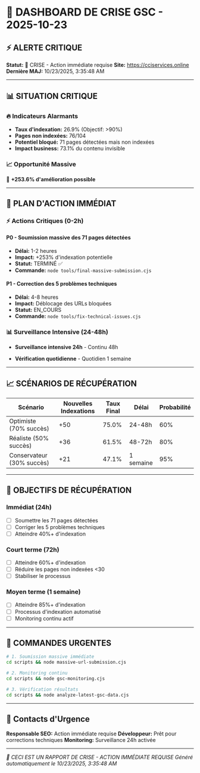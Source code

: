 # 🚨 DASHBOARD DE CRISE GSC - 2025-10-23

## ⚡ ALERTE CRITIQUE

**Statut:** 🚨 CRISE - Action immédiate requise
**Site:** https://cciservices.online
**Dernière MAJ:** 10/23/2025, 3:35:48 AM

---

## 📊 SITUATION CRITIQUE

### 🔥 Indicateurs Alarmants
- **Taux d'indexation:** 26.9% (Objectif: >90%)
- **Pages non indexées:** 76/104
- **Potentiel bloqué:** 71 pages détectées mais non indexées
- **Impact business:** 73.1% du contenu invisible

### 📈 Opportunité Massive
🎯 **+253.6% d'amélioration possible**

---

## 🚀 PLAN D'ACTION IMMÉDIAT

### ⚡ Actions Critiques (0-2h)

#### P0 - Soumission massive des 71 pages détectées
- **Délai:** 1-2 heures
- **Impact:** +253% d'indexation potentielle
- **Statut:** TERMINÉ ✅
- **Commande:** `node tools/final-massive-submission.cjs`

#### P1 - Correction des 5 problèmes techniques
- **Délai:** 4-8 heures
- **Impact:** Déblocage des URLs bloquées
- **Statut:** EN_COURS
- **Commande:** `node tools/fix-technical-issues.cjs`


### 📊 Surveillance Intensive (24-48h)

- **Surveillance intensive 24h** - Continu 48h

- **Vérification quotidienne** - Quotidien 1 semaine


---

## 📈 SCÉNARIOS DE RÉCUPÉRATION

| Scénario | Nouvelles Indexations | Taux Final | Délai | Probabilité |
|----------|----------------------|------------|-------|-------------|
| Optimiste (70% succès) | +50 | 75.0% | 24-48h | 60% |
| Réaliste (50% succès) | +36 | 61.5% | 48-72h | 80% |
| Conservateur (30% succès) | +21 | 47.1% | 1 semaine | 95% |

---

## 🎯 OBJECTIFS DE RÉCUPÉRATION

### Immédiat (24h)
- [ ] Soumettre les 71 pages détectées
- [ ] Corriger les 5 problèmes techniques
- [ ] Atteindre 40%+ d'indexation

### Court terme (72h)
- [ ] Atteindre 60%+ d'indexation
- [ ] Réduire les pages non indexées <30
- [ ] Stabiliser le processus

### Moyen terme (1 semaine)
- [ ] Atteindre 85%+ d'indexation
- [ ] Processus d'indexation automatisé
- [ ] Monitoring continu actif

---

## 📱 COMMANDES URGENTES

```bash
# 1. Soumission massive immédiate
cd scripts && node massive-url-submission.cjs

# 2. Monitoring continu
cd scripts && node gsc-monitoring.cjs

# 3. Vérification résultats
cd scripts && node analyze-latest-gsc-data.cjs
```

---

## 🚨 Contacts d'Urgence

**Responsable SEO:** Action immédiate requise
**Développeur:** Prêt pour corrections techniques
**Monitoring:** Surveillance 24h activée

---

*🚨 CECI EST UN RAPPORT DE CRISE - ACTION IMMÉDIATE REQUISE*
*Généré automatiquement le 10/23/2025, 3:35:48 AM*